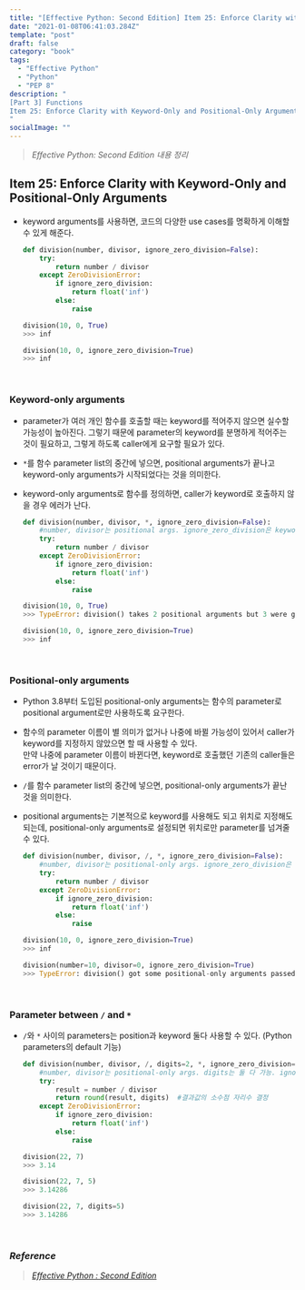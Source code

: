 ```yaml
---
title: "[Effective Python: Second Edition] Item 25: Enforce Clarity with Keyword-Only and Positional-Only Arguments"
date: "2021-01-08T06:41:03.284Z"
template: "post"
draft: false
category: "book"
tags:
  - "Effective Python"
  - "Python"
  - "PEP 8"
description: "
[Part 3] Functions
Item 25: Enforce Clarity with Keyword-Only and Positional-Only Arguments
"
socialImage: ""
---
```



> _Effective Python: Second Edition 내용 정리_

## Item 25: Enforce Clarity with Keyword-Only and Positional-Only Arguments

- keyword arguments를 사용하면, 코드의 다양한 use cases를 명확하게 이해할 수 있게 해준다.

    ```python
    def division(number, divisor, ignore_zero_division=False):
        try:
            return number / divisor
        except ZeroDivisionError:
            if ignore_zero_division:
                return float('inf')
            else:
                raise

    division(10, 0, True)
    >>> inf

    division(10, 0, ignore_zero_division=True)
    >>> inf
    ```

<br>

### Keyword-only arguments

- parameter가 여러 개인 함수를 호출할 때는 keyword를 적어주지 않으면 실수할 가능성이 높아진다.
그렇기 때문에 parameter의 keyword를 분명하게 적어주는 것이 필요하고, 그렇게 하도록 caller에게 요구할 필요가 있다.
- `*`를 함수 parameter list의 중간에 넣으면, positional arguments가 끝나고 keyword-only arguments가 시작되었다는 것을 의미한다.
- keyword-only arguments로 함수를 정의하면, caller가 keyword로 호출하지 않을 경우 에러가 난다.

    ```python
    def division(number, divisor, *, ignore_zero_division=False):
        #number, divisor는 positional args. ignore_zero_division은 keyword-only args.
        try:
            return number / divisor
        except ZeroDivisionError:
            if ignore_zero_division:
                return float('inf')
            else:
                raise

    division(10, 0, True)
    >>> TypeError: division() takes 2 positional arguments but 3 were given

    division(10, 0, ignore_zero_division=True)
    >>> inf
    ```

<br>

### Positional-only arguments

- Python 3.8부터 도입된 positional-only arguments는 함수의 parameter로 positional argument로만 사용하도록 요구한다.
- 함수의 parameter 이름이 별 의미가 없거나 나중에 바뀔 가능성이 있어서 caller가 keyword를 지정하지 않았으면 할 때 사용할 수 있다.  
만약 나중에 parameter 이름이 바뀐다면, keyword로 호출했던 기존의 caller들은 error가 날 것이기 때문이다.
- `/`를 함수 parameter list의 중간에 넣으면, positional-only arguments가 끝난 것을 의미한다.
- positional arguments는 기본적으로 keyword를 사용해도 되고 위치로 지정해도 되는데, positional-only arguments로 설정되면 위치로만 parameter를 넘겨줄 수 있다.

    ```python
    def division(number, divisor, /, *, ignore_zero_division=False):
        #number, divisor는 positional-only args. ignore_zero_division은 keyword-only args.
        try:
            return number / divisor
        except ZeroDivisionError:
            if ignore_zero_division:
                return float('inf')
            else:
                raise

    division(10, 0, ignore_zero_division=True)
    >>> inf

    division(number=10, divisor=0, ignore_zero_division=True)
    >>> TypeError: division() got some positional-only arguments passed as keyword arguments: 'number, divisor'
    ```

<br>

### Parameter between `/` and `*`

- `/`와 `*` 사이의 parameters는 position과 keyword 둘다 사용할 수 있다. (Python parameters의 default 기능)

    ```python
    def division(number, divisor, /, digits=2, *, ignore_zero_division=False):
        #number, divisor는 positional-only args. digits는 둘 다 가능. ignore_zero_division은 keyword-only args.
        try:
            result = number / divisor
            return round(result, digits)  #결과값의 소수점 자리수 결정
        except ZeroDivisionError:
            if ignore_zero_division:
                return float('inf')
            else:
                raise

    division(22, 7)
    >>> 3.14

    division(22, 7, 5)
    >>> 3.14286

    division(22, 7, digits=5)
    >>> 3.14286
    ```

<br>

### _Reference_
> [_Effective Python : Second Edition_](https://effectivepython.com/)  